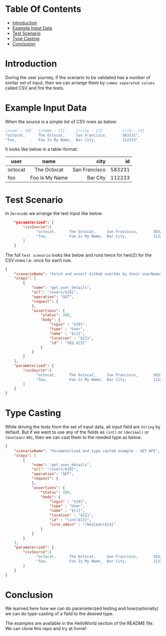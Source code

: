 Table Of Contents
===
   * [Introduction](#introduction)
   * [Example Input Data](#example-input-data)
   * [Test Scenario](#test-scenario)
   * [Type Casting](#type-casting)
   * [Conclusion](#conclusion)

Introduction
===
During the user journey, if the scenario to be validated has a number of similar set of input, then we can arrange them by `comma separated values` called CSV and fire the tests.

Example Input Data
===
When the source is a simple list of CSV rows as below:
```java
//user - {0}   //name - {1}     //city - {2}         //id - {3}
"octocat,      The Octocat,     San Francisco,       583231",
"foo,          Foo Is My Name,  Bar City,            112233"
```

It looks like below in a table-format:

|user           |name           |city   |id    |
| ------------- |:-------------:| -----:|-----:|
| octocat      | The Octocat | San Francisco |583231|
| foo      | Foo Is My Name | Bar City | 112233|


Test Scenario
===
In `Zerocode` we arrange the test input like below:
```json
    "parameterized": {
        "csvSource":[
              "octocat,      The Octocat,     San Francisco,       583231",
              "foo,          Foo Is My Name,  Bar City,            112233"
        ]
    }
```

The full `test scenario` looks like below and runs twice for two(2) for the CSV rows i.e. once for each row.
```json
{
    "scenarioName": "Fetch and assert GitHub userIds by their userNames",
    "steps": [
        {
            "name": "get_user_details",
            "url": "/users/${0}",
            "operation": "GET",
            "request": {
            },
            "assertions": {
                "status": 200,
                "body": {
                    "login" : "${0}",
                    "type" : "User",
                    "name" : "${1}",
                    "location" : "${2}",
                    "id" : "$EQ.${3}"
                }
            }
        }
    ],
    "parameterized": {
        "csvSource":[
              "octocat,      The Octocat,     San Francisco,       583231",
              "foo,          Foo Is My Name,  Bar City,            112233"
        ]
    }
}
```

Type Casting
===
While driving the tests from the set of input data, all input field are `String` by default. But if we want to use any of the fields as `(int)` or `(decimal)` or `(boolean)` etc, then we can cast them to the needed type as below.

```json
{
    "scenarioName": "Parameterized and type casted example - GET API",
    "steps": [
        {
            "name": "get_user_details",
            "url": "/users/${0}",
            "operation": "GET",
            "request": {
            },
            "assertions": {
                "status": 200,
                "body": {
                    "login" : "${0}",
                    "type" : "User",
                    "name" : "${1}",
                    "location" : "${2}",
                    "id" : "(int)${3}",
                    "site_admin" : "(boolean)${4}"
                }
            }
        }
    ],
    "parameterized": {
        "csvSource":[
              "octocat,      The Octocat,     San Francisco,       583231",
              "foo,          Foo Is My Name,  Bar City,            112233"
        ]
    }
}
```


Conclusion
===
We learned here how we can do parameterized testing and how(optionally) we can do type-casting of a field to the desired type.

The examples are available in the HelloWorld section of the README file. We can clone this repo and try at home! 

